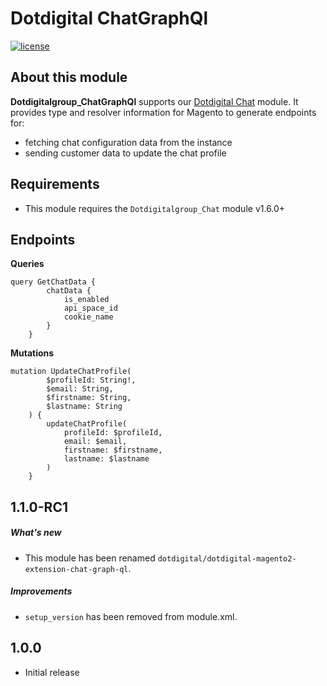 # Dotdigital ChatGraphQl
[![license](https://img.shields.io/github/license/mashape/apistatus.svg)](LICENSE.md)

## About this module

**Dotdigitalgroup_ChatGraphQl** supports our [Dotdigital Chat](https://github.com/dotmailer/dotmailer-magento2-extension-chat) module.
It provides type and resolver information for Magento to generate endpoints for:
- fetching chat configuration data from the instance
- sending customer data to update the chat profile

## Requirements

- This module requires the `Dotdigitalgroup_Chat` module v1.6.0+

## Endpoints

**Queries**
```
query GetChatData {
        chatData {
            is_enabled
            api_space_id
            cookie_name
        }
    }
```

**Mutations**
```
mutation UpdateChatProfile(
        $profileId: String!,
        $email: String,
        $firstname: String,
        $lastname: String
    ) {
        updateChatProfile(
            profileId: $profileId,
            email: $email,
            firstname: $firstname,
            lastname: $lastname
        )
    }
```

## 1.1.0-RC1

##### What's new
- This module has been renamed `dotdigital/dotdigital-magento2-extension-chat-graph-ql`.

##### Improvements
- `setup_version` has been removed from module.xml.

## 1.0.0
- Initial release
